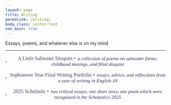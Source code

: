 ```yaml
---
layout: page
title: Writing
permalink: /writing/
body_class: center-text
nav_main: true
---
```


<style>
.collapsible-block {
  margin-top: 1rem;
  margin-bottom: 1rem;
  text-align: center;
}

.collapsible-header {
  cursor: pointer;
  font-weight: 500;
  font-size: 1rem;
  display: inline-flex;
  align-items: center;
  justify-content: center;
  gap: 0.5rem;
  color: #3e4261;
  font-family: serif;
  transition: color 0.2s ease;
}

.collapsible-header:hover {
  color: #0d0f1c;
}

.collapsible-arrow {
  display: inline-block;
  transition: transform 0.2s ease;
  font-family: serif;
}

.collapsible-arrow.open {
  transform: rotate(90deg);
}

.collapsible-title {
  display: inline;
}

.collapsible-subtitle {
  font-weight: 400;
  font-style: italic;
  font-size: 0.95rem;
  margin-left: 0.4rem;
  color: #292d51;
}

.collapsible-content {
  display: none;
  margin-top: 0.75rem;
  font-size: 1rem;
  line-height: 1.6;
}

.collapsible-content a {
  color: #5e67ba;
  text-decoration: none;
  font-weight: 500;
  font-family: serif;
}

.collapsible-content a:hover {
  color: #1d203f;
}
</style>

<p>Essays, poems, and whatever else is on my mind</p>

---

<div class="collapsible-block">
  <div class="collapsible-header" onclick="toggleContent(this)">
    <span class="collapsible-arrow">›</span>
    <span class="collapsible-title">A Little Saltwater Disquiet •<span class="collapsible-subtitle">a collection of poems on saltwater forms, childhood musings, and filial disquiet</span></span>
  </div>
  <div class="collapsible-content">
    <a href="https://sites.google.com/charlottelatin.org/kathrynwufinalportfolio/greatest-hits/greatest-hits-poetry?authuser=0" target="_blank">View collection</a>
  </div>
</div>

<div class="collapsible-block">
  <div class="collapsible-header" onclick="toggleContent(this)">
    <span class="collapsible-arrow">›</span>
    <span class="collapsible-title">Sophomore Year Final Writing Portfolio •<span class="collapsible-subtitle">essays, advice, and reflections from a year of writing in English 10</span></span>
  </div>
  <div class="collapsible-content">
    essay • <a href="https://sites.google.com/charlottelatin.org/kathrynwufinalportfolio/2025-works/much-ado-about-nothing" target="_blank">Draped in Desire: Branagh's Visual Battle of the Sexes in <em>Much Ado About Nothing</em></a><br />
    essay • <a href="https://sites.google.com/charlottelatin.org/kathrynwufinalportfolio/2025-works/fahrenheit-451-essay" target="_blank">Duality, Reality, Morality: The Use of Dual Natures to Provide Meaning</a><br />
    essay • <a href="https://sites.google.com/charlottelatin.org/kathrynwufinalportfolio/2025-works/argumentative-research-essay" target="_blank">The Futility of Hedonism: Two Thousand Years of Pleasure Seeking</a>
  </div>
</div>

<div class="collapsible-block">
  <div class="collapsible-header" onclick="toggleContent(this)">
    <span class="collapsible-arrow">›</span>
    <span class="collapsible-title">2025 Scholastic •<span class="collapsible-subtitle">two critical essays, one short story, one poem which were recognized in the Scholastics 2025</span></span>
  </div>
  <div class="collapsible-content">
    critical essay • <a href="https://sites.google.com/charlottelatin.org/kathrynwufinalportfolio/2025-works/short-story" target="_blank">The Tragic Mother: Cathartic Symbols in "The American Embassy"</a><br />
    critical essay • <a href="https://sites.google.com/charlottelatin.org/kathrynwufinalportfolio/greatest-hits/scholastics#h.yy4226dnkpbd" target="_blank"><em>To Poiein or To Pathein</em>: Passivity In-Action in <em>The Kite Runner</em></a><br />
    short story • <a href="https://sites.google.com/charlottelatin.org/kathrynwufinalportfolio/greatest-hits/scholastics#h.reuo9zz4uhze" target="_blank">Dead Air in the Last Dark Age</a><br />
    poem • <a href="https://sites.google.com/charlottelatin.org/kathrynwufinalportfolio/greatest-hits/scholastics#h.uw4ezqgtua2p" target="_blank">Santa Maria Sopra Minerva</a>
  </div>
</div>

<script>
function toggleContent(header) {
  const arrow = header.querySelector('.collapsible-arrow');
  const content = header.nextElementSibling;
  arrow.classList.toggle('open');
  content.style.display = content.style.display === 'block' ? 'none' : 'block';
}
</script>
